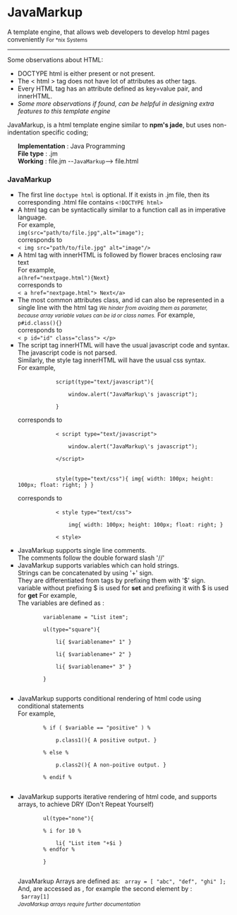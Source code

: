 # JavaMarkup
A template engine, that allows web developers to develop html pages conveniently
<small>For *nix Systems</small>
<hr/>

Some observations about HTML:
<ul>
	<li>DOCTYPE html is either present or not present.</li>
	<li>The &lt html &gt tag does not have lot of attributes as other tags.</li>
	<li>Every HTML tag has an attribute defined as key=value pair, and innerHTML.</li>
	<li><i>Some more observations if found, can be helpful in designing extra features to this template engine</i></li>
</ul>

JavaMarkup, is a html template engine similar to <b> npm's jade</b>, but uses non-indentation specific coding;
<ul type="none">
<li><b>Implementation</b> : Java Programming</li>
<li><b>File type</b> : .jm</li>
<li><b>Working</b> : file.jm --<code>JavaMarkup</code>--&gt file.html</li>
</ul>

<h3>JavaMarkup</h3>
<ul type="square">
	<li>
		The first line <code>doctype html</code> is optional. If it exists in .jm file, then its corresponding .html file contains <code>&lt!DOCTYPE html&gt</code><br/>
	</li>
	<li>
		A html tag can be syntactically similar to a function call as in imperative language.<br/>
		For example, <br/>
		<code>img(src="path/to/file.jpg",alt="image");</code><br/>
		corresponds to<br/>
		<code>&lt img src="path/to/file.jpg" alt="image"/&gt</code><br/>
	</li>
	<li>
		A html tag with innerHTML is followed by flower braces enclosing raw text<br/>
		For example, <br/>
		<code>a(href="nextpage.html"){Next}</code><br/>
		corresponds to <br/>
		<code>&lt a href="nextpage.html"&gt Next&lt/a&gt</code><br/>
	</li>
	<li>
		The most common attributes class, and id can also be represented in a single line with the html tag
		<small> <i>We hinder from avoiding them as parameter, because array variable values can be id or class names.</i></small> 
		For example, <br/>
		<code>p#id.class(){}</code> <br/>
		corresponds to<br/>
		<code>&lt p id="id" class="class"&gt &lt/p&gt</code><br/>
	</li>
	<li>
		The script tag innerHTML will have the usual javascript code and syntax. The javascript code is not parsed.<br/>
		Similarly, the style tag innerHTML will have the usual css syntax. <br/>
		For example,<br/>
		<code>
			script(type="text/javascript"){ <br/>
				window.alert("JavaMarkup\'s javascript"); <br/>
			}
		</code><br/>
		corresponds to<br/>
		<code> 
			&lt script type="text/javascript"&gt<br/>
				window.alert("JavaMarkup\'s javascript"); <br/>
			&lt/script&gt
		</code><br/>
		<code> 
			style(type="text/css"){ img{ width: 100px; height: 100px; float: right; } }
		</code><br/>
		corresponds to<br/>
		<code> 
			&lt style type="text/css"&gt <br/>
				img{ width: 100px; height: 100px; float: right; }<br/>
			&lt style&gt
		</code><br/>
	</li>
	<li>
		JavaMarkup supports single line comments.<br/>
		The comments follow the double forward slash '//'<br/>
	</li>
	<li>
		JavaMarkup supports variables which can hold strings. <br/>
		Strings can be concatenated by using '+' sign.<br/>
		They are differentiated from tags by prefixing them with '$' sign.<br/>
		variable without prefixing $ is used for <b>set</b> and prefixing it with $ is used for <b>get</b>
		For example, <br/>
		The variables are defined as :<br/>
		<code>
		variablename = "List item";<br/>
		ul(type="square"){<br/>
			li{ $variablename+" 1" }<br/>
			li{ $variablename+" 2" }<br/>
			li{ $variablename+" 3" }<br/>
		}<br/>
		</code><br/>
	</li>
	<li>
		JavaMarkup supports conditional rendering of html code using conditional statements<br/>
		For example,<br/>
		<code>
		% if ( $variable == "positive" ) %<br/>
			p.class1(){ A positive output. }<br/>
		% else %<br/>
			p.class2(){ A non-poitive output. }<br/>
		% endif %<br/>
		</code><br/>
	</li>
	<li>
		JavaMarkup supports iterative rendering of html code, and supports arrays, to achieve DRY (Don't Repeat Yourself)<br/>
		<code>
		ul(type="none"){<br/>
		% i for 10 %<br/>
			li{ "List item "+$i }
		% endfor %<br/>
		}<br/>
		</code><br/>
		JavaMarkup Arrays are defined as:
		<code> array = [ "abc", "def", "ghi" ]; </code><br/>
		And, are accessed as , for example the second element by : <br/>
		<code> $array[1] </code><br/>
		<small> <i>JavaMarkup arrays require further documentation </i></small><br/>
	</li>
</ul>
